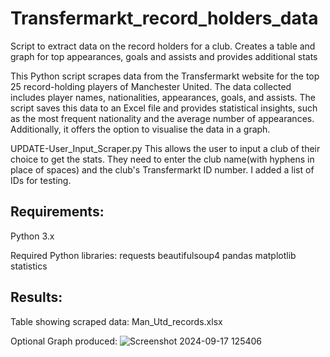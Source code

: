 # Transfermarkt_record_holders_data
Script to extract data on the record holders for a club. Creates a table and graph for top appearances, goals and assists and provides additional stats

This Python script scrapes data from the Transfermarkt website for the top 25 record-holding players of Manchester United. The data collected includes player names, nationalities, appearances, goals, and assists. The script saves this data to an Excel file and provides statistical insights, such as the most frequent nationality and the average number of appearances. Additionally, it offers the option to visualise the data in a graph.

UPDATE-User_Input_Scraper.py This allows the user to input a club of their choice to get the stats. They need to enter the club name(with hyphens in place of spaces) and the club's Transfermarkt ID number. I added a list of IDs for testing. 

## Requirements:

Python 3.x

Required Python libraries:
requests
beautifulsoup4
pandas
matplotlib
statistics

## Results:
Table showing scraped data: Man_Utd_records.xlsx

Optional Graph produced:
![Screenshot 2024-09-17 125406](https://github.com/user-attachments/assets/28610dc9-1758-4639-8e7d-8530dc62a397)


